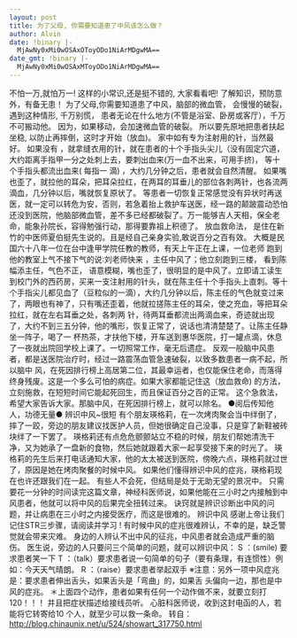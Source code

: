 ```yaml
---
layout: post
title: 为了父母, 你需要知道患了中风该怎么做？
author: Alvin
date: !binary |-
  MjAwNy0xMi0wOSAxOToyODo1NiArMDgwMA==
date_gmt: !binary |-
  MjAwNy0xMi0wOSAxMToyODo1NiArMDgwMA==
---
```

不怕一万,就怕万一! 这样的小常识,还是挺不错的, 大家看看吧!
了解知识，预防意外，有备无患！
为了父母,你需要知道患了中风，脑部的微血管，
会慢慢的破裂，遇到这种情形, 千万别慌，
患者无论在什么地方(不管是浴室、卧房或客厅），千万不可搬动他。
因为，如果移动，会加速微血管的破裂。
所以要先原地把患者扶起坐稳, 以防止再摔倒，这时才开始（放血)。 
家中如有专为注射用的针，当然最好。
如果没有 ，就拿缝衣用的针，就在患者的十个手指头尖儿（没有固定穴道，大约距离手指甲一分之处刺上去，要刺出血来(万一血不出来，可用手挤)，
等十个手指头都流出血来( 每指一 滴) ，大约几分钟之后，患者就会自然清醒。
如果嘴也歪了，就拉他的耳朵，把耳朵拉红，在两耳的耳垂儿的部位各刺两针，也各流两滴血，几分钟以后，嘴就恢复原状了。
等患者一切恢复正常感觉没有异状时再送医，就一定可以转危为安，否则，若急着抬上救护车送医，经一路的颠跛震动恐怕还没到医院，他脑部微血管，差不多已经都破裂了。万一能够吉人天相，保全老命，能象孙院长，容得勉强行动，那得要靠祖上积德了。
放血救命法， 是住在新竹的中医师夏伯挺先生说的。且是经自己亲身实验,敢说百分之百有效。
大概是民国六十八年一位在台中逢甲学院任教的教师，有天上午正在上课，一位老师 跑到他的教室上气不接下气的说∶刘老师快来 ，主任中风了；他立刻跑到三楼， 看到陈幅添主任，气色不正， 语意模糊，嘴也歪了，很明显的是中风了。立即请工读生到校门外的西药房，买来一支注射用的针头，就在陈主任十个手指头上直刺。等十个手指尖儿都见血了（豆粒似的一滴），大约几分钟以后，陈主任的气色就变过来了，两眼也有神了，只有嘴还歪着，他就拉搓陈主任的耳朵，使之充血，等把耳朵拉红，就在左右耳垂之处，各刺两 针，待两耳垂都流出两滴血来，奇迹就出现了，大约不到三五分钟，他的嘴形，恢复正常了，说话也清清楚楚了。让陈主任静坐一阵子，喝了一 杯热茶，才扶他下楼，开车送到惠华医院，打一罐点滴，休息了一夜就出院回学校上课了。一切照常工作，毫无后遗症。
反观一般脑中风患者，都是送医院治疗时，经过一路震荡血管急速破裂，以致多数患者一病不起，所以脑中 风，在死因排行榜上高居第二位，其最幸运者，也仅能保住老命，而落得终身残废。这是一个多么可怕的病症。如果大家都能记住这（放血救命) 的方法，立刻施救，在短短时间它能起死回生，而且保证百分之百的正常。
这个急救法，希望大家告诉大家。那脑中风，在死因排行榜上，就可以除名。
     ●阅后传知他人，功德无量●
辨识中风~很短
有个朋友瑛格莉，在一次烤肉聚会当中绊倒了，摔了一跤，旁边的朋友建议找医护人员，但她很确定自己没事，只是穿了新鞋被砖块绊了一下罢了。
瑛格莉还有点危危颤颤站立不稳的时候，朋友们帮她清洗干净，又为她承了一盘新的食物，然后她就跟着大家一起享受接下来的时光了。
瑛格莉的先生后来打电话通知大家，他的太太被送到医院，傍晚六点，瑛格莉就过世了，原因是她在烤肉聚餐的时候中风。
如果他们懂得辨识中风的症兆，瑛格莉现在也许还跟我们在一起。
有些人不会死，但结局是处于无助无望的景况中。
只需要花一分钟的时间读完这篇文章，神经科医师说，如果他能在三小时之内接触到中风患者，他就可以将中风的后果完全扭转过来。
诀窍就是辨识诊断出中风的问题，并让病患在三小时之内接受医疗，而这是很难的。
辨识中风
感谢上帝让我们记住STR三步骤，请阅读并学习 !
有时候中风的症兆很难辨认，不幸的是，缺乏警觉就会带来灾难。
身边的人辨认不出中风的征兆，中风患者就会造成严重的脑伤。
医生说，旁边的人只要问三个简单的问题，就可以辨识中风：
     S ：(smile) 要求患者笑一下
     T ：（talk）要求患者说一句简单的句子（要有条理，有连惯性）例如：今天天气晴朗。
     R ：（raise）要求患者举起双手
※注意：另外一项中风症兆是：要求患者伸出舌头，如果舌头是「弯曲」的，如果舌 头偏向一边，那也是中风的症兆。
＊上面四个动作，患者如果有任何一个动作做不来，就要立刻打120！！！
并且把症状描述给接线员听。
心脏科医师说，收到这封电函的人，若能将它转寄给10 个人，就至少可以救一条命。
转自：<a href="http://blog.chinaunix.net/u/524/showart_317750.html" title="http://blog.chinaunix.net/u/524/showart_317750.html">http://blog.chinaunix.net/u/524/showart_317750.html</a>
